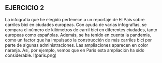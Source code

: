 ## EJERCICIO 2
La infografía que he elegido pertenece a un reportaje de El País sobre carriles bici en ciudades europeas. Con ayuda de varias infografías, se compara el número de kilómetros de carril bici en diferentes ciudades, tanto europeas como españolas. Además, se ha tenido en cuenta la pandemia, como un factor que ha impulsado la construcción de más carriles bici por parte de algunas administraciones. Las ampliaciones aparecen en color naranja. Así, por ejemplo, vemos que en París esta ampliación ha sido considerable. 
!(paris.png) 
